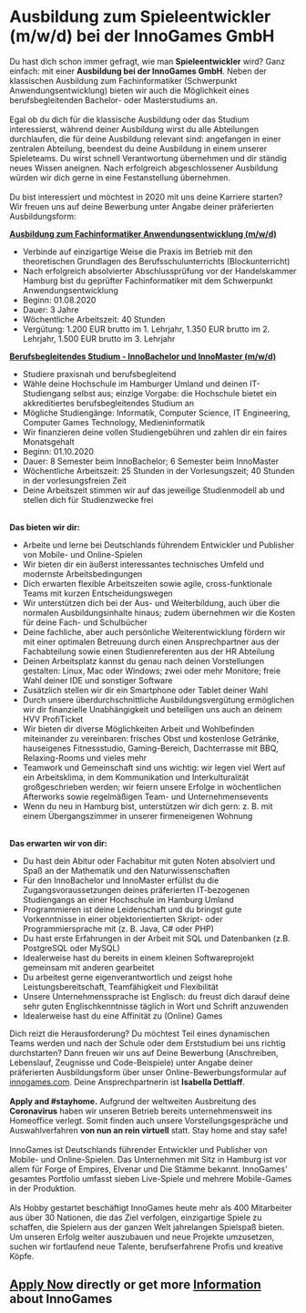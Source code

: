 <h1>Ausbildung zum Spieleentwickler (m/w/d) bei der InnoGames GmbH</h1>
<p>Du hast dich schon immer gefragt, wie man <strong>Spieleentwickler</strong> wird? Ganz einfach: mit einer <strong>Ausbildung bei der InnoGames GmbH</strong>. Neben der klassischen Ausbildung zum Fachinformatiker (Schwerpunkt Anwendungsentwicklung) bieten wir auch die M&ouml;glichkeit eines berufsbegleitenden Bachelor- oder Masterstudiums an.<br /><br />Egal ob du dich f&uuml;r die klassische Ausbildung oder das Studium interessierst, w&auml;hrend deiner Ausbildung wirst du alle Abteilungen durchlaufen, die f&uuml;r deine Ausbildung relevant sind: angefangen in einer zentralen Abteilung, beendest du deine Ausbildung in einem unserer Spieleteams. Du wirst schnell Verantwortung &uuml;bernehmen und dir st&auml;ndig neues Wissen aneignen. Nach erfolgreich abgeschlossener Ausbildung w&uuml;rden wir dich gerne in eine Festanstellung &uuml;bernehmen.<br /><br />Du bist interessiert und m&ouml;chtest in 2020 mit uns deine Karriere starten? Wir freuen uns auf deine Bewerbung unter Angabe deiner pr&auml;ferierten Ausbildungsform:</p><p><strong><u>Ausbildung zum Fachinformatiker Anwendungsentwicklung (m/w/d)</u></strong></p><ul><li>Verbinde auf einzigartige Weise die Praxis im Betrieb mit den theoretischen Grundlagen des Berufsschulunterrichts (Blockunterricht)</li><li>Nach erfolgreich absolvierter Abschlusspr&uuml;fung vor der Handelskammer Hamburg bist du gepr&uuml;fter Fachinformatiker mit dem Schwerpunkt Anwendungsentwicklung</li><li>Beginn: 01.08.2020</li><li>Dauer: 3 Jahre</li><li>W&ouml;chentliche Arbeitszeit: 40 Stunden</li><li>Verg&uuml;tung: 1.200 EUR brutto im 1. Lehrjahr, 1.350 EUR brutto&nbsp;im 2. Lehrjahr, 1.500 EUR brutto im 3. Lehrjahr</li></ul><p><strong><u>Berufsbegleitendes Studium -&nbsp;InnoBachelor und InnoMaster (m/w/d)</u></strong></p><ul><li>Studiere praxisnah und berufsbegleitend</li><li>W&auml;hle deine Hochschule im Hamburger Umland und deinen IT-Studiengang selbst aus; einzige Vorgabe: die Hochschule bietet ein akkreditiertes berufsbegleitendes Studium an</li><li>M&ouml;gliche Studieng&auml;nge: Informatik, Computer Science, IT Engineering, Computer Games Technology, Medieninformatik</li><li>Wir finanzieren deine vollen Studiengeb&uuml;hren und zahlen dir ein faires Monatsgehalt</li><li>Beginn: 01.10.2020</li><li>Dauer: 8 Semester beim InnoBachelor; 6 Semester beim InnoMaster</li><li>W&ouml;chentliche Arbeitszeit: 25 Stunden in der Vorlesungszeit; 40 Stunden in der vorlesungsfreien Zeit</li><li>Deine Arbeitszeit stimmen wir auf das jeweilige Studienmodell ab und stellen dich f&uuml;r Studienzwecke frei</li></ul><p><strong><br />Das bieten wir dir:</strong></p><ul><li>Arbeite und lerne bei Deutschlands f&uuml;hrendem Entwickler und Publisher von Mobile- und Online-Spielen</li><li>Wir bieten dir ein &auml;u&szlig;erst interessantes technisches Umfeld und modernste Arbeitsbedingungen</li><li>Dich erwarten flexible Arbeitszeiten sowie agile, cross-funktionale Teams mit kurzen Entscheidungswegen</li><li>Wir unterst&uuml;tzen dich bei der Aus- und Weiterbildung, auch &uuml;ber die normalen Ausbildungsinhalte hinaus; zudem &uuml;bernehmen wir die Kosten f&uuml;r deine Fach- und Schulb&uuml;cher&nbsp;</li><li>Deine fachliche, aber auch pers&ouml;nliche Weiterentwicklung f&ouml;rdern wir mit einer optimalen Betreuung durch einen Ansprechpartner aus der Fachabteilung sowie einen Studienreferenten aus der HR Abteilung</li><li>Deinen Arbeitsplatz kannst du genau nach deinen Vorstellungen gestalten: Linux, Mac oder Windows; zwei oder mehr Monitore; freie Wahl deiner IDE und sonstiger Software</li><li>Zus&auml;tzlich stellen wir dir ein Smartphone oder Tablet deiner Wahl&nbsp;</li><li>Durch unsere &uuml;berdurchschnittliche Ausbildungsverg&uuml;tung erm&ouml;glichen wir dir finanzielle Unabh&auml;ngigkeit und beteiligen uns auch an deinem HVV ProfiTicket</li><li>Wir bieten dir diverse M&ouml;glichkeiten Arbeit und Wohlbefinden miteinander zu vereinbaren: frisches Obst und kostenlose Getr&auml;nke, hauseigenes Fitnessstudio, Gaming-Bereich, Dachterrasse mit BBQ, Relaxing-Rooms und vieles mehr&nbsp;</li><li>Teamwork und Gemeinschaft sind uns wichtig: wir legen viel Wert auf ein Arbeitsklima, in dem Kommunikation und Interkulturalit&auml;t gro&szlig;geschrieben werden; wir feiern unsere Erfolge in w&ouml;chentlichen Afterworks sowie regelm&auml;&szlig;igen Team- und Unternehmensevents</li><li>Wenn du neu in Hamburg bist, unterst&uuml;tzen wir dich gern: z. B. mit einem &Uuml;bergangszimmer in unserer firmeneigenen Wohnung</li></ul><p><strong><br /></strong><strong>Das erwarten wir von dir:</strong></p><ul><li>Du hast dein Abitur oder Fachabitur mit guten Noten absolviert und Spa&szlig; an der Mathematik und den Naturwissenschaften</li><li>F&uuml;r den InnoBachelor und InnoMaster erf&uuml;llst du die Zugangsvoraussetzungen deines pr&auml;ferierten IT-bezogenen Studiengangs an einer Hochschule im Hamburg Umland</li><li>Programmieren ist deine Leidenschaft und du bringst gute Vorkenntnisse in einer objektorientierten Skript- oder Programmiersprache mit (z. B. Java, C# oder PHP)</li><li>Du hast erste Erfahrungen in der Arbeit mit SQL und Datenbanken (z.B. PostgreSQL oder MySQL)</li><li>Idealerweise hast du bereits in einem kleinen Softwareprojekt gemeinsam mit anderen gearbeitet</li><li>Du arbeitest gerne eigenverantwortlich und zeigst hohe Leistungsbereitschaft, Teamf&auml;higkeit und Flexibilit&auml;t</li><li>Unsere Unternehmenssprache ist Englisch: du freust dich darauf deine sehr guten Englischkenntnisse t&auml;glich in Wort und Schrift anzuwenden</li><li>Idealerweise hast du eine Affinit&auml;t zu (Online) Games</li></ul><p>Dich reizt die Herausforderung? Du m&ouml;chtest Teil eines dynamischen Teams werden und nach der Schule oder dem Erststudium bei uns richtig durchstarten? Dann freuen wir uns auf Deine Bewerbung (Anschreiben, Lebenslauf, Zeugnisse und Code-Beispiele)&nbsp;unter Angabe deiner pr&auml;ferierten Ausbildungsform &uuml;ber unser Online-Bewerbungsformular auf <a href="http://innogames.com">innogames.com</a>. Deine Ansprechpartnerin ist <strong>Isabella Dettlaff</strong>.<br /> <br /> <strong>Apply and #stayhome.</strong> Aufgrund der weltweiten Ausbreitung des <strong>Coronavirus</strong> haben wir unseren Betrieb bereits unternehmensweit ins Homeoffice verlegt. Somit finden auch unsere Vorstellungsgespr&auml;che und Auswahlverfahren <strong>von nun an rein virtuell</strong> statt. Stay home and stay safe!<br /> <br /> InnoGames ist Deutschlands f&uuml;hrender Entwickler und Publisher von Mobile- und Online-Spielen. Das Unternehmen mit Sitz in Hamburg ist vor allem f&uuml;r Forge of Empires, Elvenar und Die St&auml;mme bekannt. InnoGames' gesamtes Portfolio umfasst sieben Live-Spiele und mehrere Mobile-Games in der Produktion.<br /> <br /> Als Hobby gestartet besch&auml;ftigt InnoGames heute mehr als 400 Mitarbeiter aus &uuml;ber 30 Nationen, die das Ziel verfolgen, einzigartige Spiele zu schaffen, die Spielern aus der ganzen Welt jahrelangen Spielspa&szlig; bieten. Um unseren Erfolg weiter auszubauen und neue Projekte umzusetzen, suchen wir fortlaufend neue Talente, berufserfahrene Profis und kreative K&ouml;pfe.</p>

<h2><a href="https://jobs.jobvite.com/careers/innogames/job//orVGcfwY/apply?__jvst=Job+Board&__jvsd=github_jobs_repo">Apply Now</a> directly or get more <a href="https://www.innogames.com/career/detail/job/ausbildung-zum-spieleentwickler-m-w-d-bei-der-innogames-gmbh/?s=github_jobs_repo">Information</a> about InnoGames</h2>